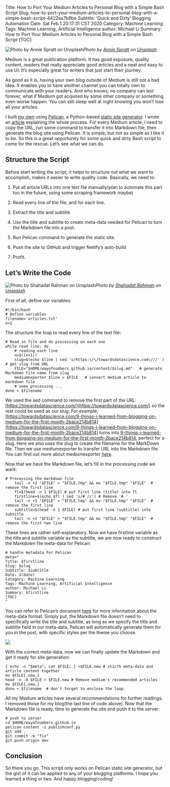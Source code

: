Title: How to Port Your Medium Articles to Personal Blog with a Simple Bash Script
Slug: how-to-port-your-medium-articles-to-personal-blog-with-a-simple-bash-script-4422aa7b9be
Subtitle: ‘Quick and Dirty’ Blogging Automation
Date: Sat Feb  1 20:17:31 CST 2020
Category: Machine Learning
Tags: Machine Learning, Artificial Intelligence
author: Michael Li
Summary: How to Port Your Medium Articles to Personal Blog with a Simple Bash Script
[TOC]

![Photo by [Annie Spratt](https://unsplash.com/@anniespratt?utm_source=medium&utm_medium=referral) on [Unsplash](https://unsplash.com?utm_source=medium&utm_medium=referral)](https://cdn-images-1.medium.com/max/15904/0*lwNGcCCG8j0H_5mz)*Photo by [Annie Spratt](https://unsplash.com/@anniespratt?utm_source=medium&utm_medium=referral) on [Unsplash](https://unsplash.com?utm_source=medium&utm_medium=referral)*

Medium is a great publication platform. It has good exposure, quality content, readers that really appreciate good articles and a neat and easy to use UI. It’s especially great for writers that just start their journey.

As good as it is, having your own blog outside of Medium is still not a bad idea. It enables you to have another channel you can totally own to communicate with your readers. And who knows, no company can last forever, what if Medium got acquired by some other company or something even worse happen. You can still sleep well at night knowing you won’t lose all your articles.

I built [my own](https://wayofnumbers.com/) using [Pelican](https://github.com/getpelican/pelican), a Python-based [static site generator](https://en.wikipedia.org/wiki/Static_web_page). I wrote an [article](https://towardsdatascience.com/my-experience-migrating-my-blog-from-github-pages-to-netlify-92ff6c85fb04) explaining the whole process. For every Medium article, I need to copy the URL, run some command to transfer it into Markdown file, then generate the blog site using Pelican. It is simple, but not as simple as I like it to be. So this is a great opportunity for some quick and dirty Bash script to come for the rescue. Let’s see what we can do.

## Structure the Script

Before start writing the script, it helps to structure out what we want to accomplish, makes it easier to write quality code. Basically, we need to:

1. Put all article URLs into one text file manually(plan to automate this part too in the future, using some scraping framework maybe)

1. Read every line of the file, and for each line.

1. Extract the title and subtitle

1. Use the title and subtitle to create meta-data needed for Pelican to turn the Markdown file into a post.

1. Run Pelican command to generate the static site.

1. Push the site to GitHub and trigger Netlify’s auto-build

1. Profit.

## Let’s Write the Code

![Photo by [Shahadat Rahman](https://unsplash.com/@hishahadat?utm_source=medium&utm_medium=referral) on [Unsplash](https://unsplash.com?utm_source=medium&utm_medium=referral)](https://cdn-images-1.medium.com/max/10368/0*wZqyc6jNLf1vwg3o)*Photo by [Shahadat Rahman](https://unsplash.com/@hishahadat?utm_source=medium&utm_medium=referral) on [Unsplash](https://unsplash.com?utm_source=medium&utm_medium=referral)*

First of all, define our variables:

    #!/bin/bash 
    # Define variables
    filename='articles.txt'
    n=1

The structure the loop to read every line of the text file:

    # Read in file and do processing on each one
    while read line; do 
        # reading each line
        n=$((n+1)) 
        slug=$(echo $line | sed 's/https:\/\/towardsdatascience.com\///' )  # get slug from URL 
        FILE="$HOME/wayofnumbers.github.io/content/$slug.md"   # generate Markdown file name from slug 
        mediumexporter $line > $FILE   # convert medium article to markdown file    
        # some processing ...
    done < $filename

We used the sed command to remove the first part of the URL: [https://towardsdatascience.com/](https://towardsdatascience.com/) so the rest could be used as our slug. For example, [https://towardsdatascience.com/9-things-i-learned-from-blogging-on-medium-for-the-first-month-2bace214b814](https://towardsdatascience.com/9-things-i-learned-from-blogging-on-medium-for-the-first-month-2bace214b814) turns into [9-things-i-learned-from-blogging-on-medium-for-the-first-month-2bace214b814](https://towardsdatascience.com/9-things-i-learned-from-blogging-on-medium-for-the-first-month-2bace214b814), perfect for a slug. Here we also uses the slug to create the filename for the MarkDown file. Then we use mediumexporter to transfer URL into the Markdown file. You can find out more about mediumexporter [here](https://medium.com/@macropus/export-your-medium-posts-to-markdown-b5ccc8cb0050).

Now that we have the Markdown file, let’s fill in the processing code we want:

    # Processing the markdown file 
        tail -n +2 "$FILE" > "$FILE.tmp" && mv "$FILE.tmp" "$FILE"  # remove the first line 
        fl=$(head -n 1 $FILE) # put first line (title) into fl 
        firstline=$(echo $fl | sed 's/# //') # Remove '# ' 
        tail -n +3 "$FILE" > "$FILE.tmp" && mv "$FILE.tmp" "$FILE"  # remove the first line 
        subtitle=$(head -n 1 $FILE) # put first line (subtitle) into subtitle 
        tail -n +2 "$FILE" > "$FILE.tmp" && mv "$FILE.tmp" "$FILE"  # remove the first two line

These lines are rather self-explanatory. Now we have firstline variable as the title and subtitle variable as the subtitle, we are now ready to construct the Markdown file meta-data for Pelican:

    # handle metadata for Pelican  
    meta="
    Title: $firstline
    Slug: $slug
    Subtitle: $subtitle
    Date: $(date)
    Category: Machine Learning
    Tags: Machine Learning, Artificial Intelligence
    author: Michael Li
    Summary: $firstline
    [TOC]
    "

You can refer to Pelican’s document [here](https://docs.getpelican.com/en/stable/content.html#file-metadata) for more information about the meta-data format. Simply put, the Markdown file doesn’t need to specifically write the title and subtitle, as long as we specify the title and subtitle field in our meta-data, Pelican will automatically generate them for you in the post, with specific styles per the theme you choose.

![](https://cdn-images-1.medium.com/max/2400/0*WUqf8uBnOPArexxL)

With the correct meta-data, now we can finally update the Markdown and get it ready for site generation:

    { echo -n "$meta"; cat $FILE; } >$FILE.new # sticth meta-data and article content together 
    mv $FILE{.new,} 
    head -n -8 $FILE > $FILE.new # Remove medium's recommended articles
    mv $FILE{.new,}
    done < $filename  # don't forget to enclose the loop.

All my Medium articles have several recommendations for further readings. I removed those for my blog(the last line of code above). Now that the Markdown file is ready, time to generate the site and push it to the server:

    # push to server
    cd $HOME/wayofnumbers.github.io
    pelican content -s publishconf.py 
    git add .
    git commit -m "fix"
    git push origin dev

## Conclusion

So there you go. This script only works on Pelican static site generator, but the gist of it can be applied to any of your blogging platforms. I hope you learned a thing or two. And happy blogging/coding!
